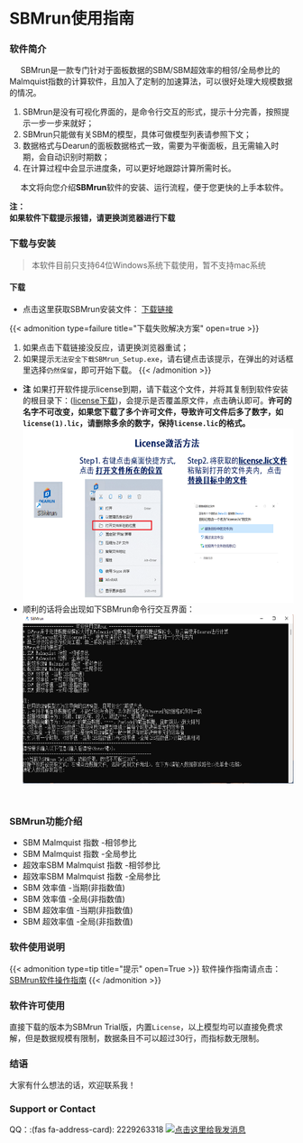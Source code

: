 # SBMrun使用指南


<script src="https://kit.fontawesome.com/5519c56e9e.js" crossorigin="anonymous"></script>
<script src="https://assets.salesmartly.com/js/project_3040_3314_1657543658.js"></script>
### 软件简介
&nbsp;&nbsp;&nbsp;&nbsp;<i class="fa-brands fa-fly"></i> SBMrun是一款专门针对于面板数据的SBM/SBM超效率的相邻/全局参比的Malmquist指数的计算软件，且加入了定制的加速算法，可以很好处理大规模数据的情况。
1. SBMrun是没有可视化界面的，是命令行交互的形式，提示十分完善，按照提示一步一步来就好；
2. SBMrun只能做有关SBM的模型，具体可做模型列表请参照下文；
3. 数据格式与Dearun的面板数据格式一致，需要为平衡面板，且无需输入时期，会自动识别时期数；
4. 在计算过程中会显示进度条，可以更好地跟踪计算所需时长。


&nbsp;&nbsp;&nbsp;&nbsp;<i class="fa-solid fa-book-bookmark"></i>  本文将向您介绍**SBMrun**软件的安装、运行流程，便于您更快的上手本软件。  
 

**注：**  
**如果软件下载提示报错，请更换浏览器进行下载**  

### 下载与安装
> 本软件目前只支持64位Windows系统下载使用，暂不支持mac系统  
#### 下载
- 点击这里获取SBMrun安装文件：<i class="fa-solid fa-file-zipper"></i> [下载链接](http://1.116.143.157/SBMrun_Setup.exe)

{{< admonition type=failure title="下载失败解决方案" open=true >}}
1. 如果点击下载链接没反应，请更换浏览器重试；
2. 如果提示`无法安全下载SBMrun_Setup.exe`，请右键点击该提示，在弹出的对话框里选择`仍然保留`，即可开始下载。
{{< /admonition >}}

- **注**  如果打开软件提示license到期，请下载这个文件，并将其复制到软件安装的根目录下：([license下载](http://1.116.143.157/license.lic))，会提示是否覆盖原文件，点击确认即可。**许可的名字不可改变，如果您下载了多个许可文件，导致许可文件后多了数字，如`license(1).lic`，请删除多余的数字，保持`license.lic`的格式。**
<img src="\images\SBMrun许可安装.png" width = "500" height = "310" alt="图片无法加载" align=center /></img>  
- 顺利的话将会出现如下SBMrun命令行交互界面：
<img src="\images\展示_2.png" width = "600" height = "300" alt="图片无法加载" align=center /></img>  

<br/>  

### SBMrun功能介绍

- SBM Malmquist 指数 -相邻参比
- SBM Malmquist 指数 -全局参比
- 超效率SBM Malmquist 指数 -相邻参比
- 超效率SBM Malmquist 指数 -全局参比
- SBM 效率值 -当期(非指数值)
- SBM 效率值 -全局(非指数值)
- SBM 超效率值 -当期(非指数值)
- SBM 超效率值 -全局(非指数值)

### 软件使用说明
{{< admonition type=tip title="提示" open=True >}}
软件操作指南请点击：[SBMrun软件操作指南](https://docs.qq.com/doc/DS2Z3VkhKV2hySGhH)
{{< /admonition >}}

### 软件许可使用
<i class="fa-solid fa-battery-empty"></i>  直接下载的版本为SBMrun Trial版，内置`License`，以上模型均可以直接免费求解，但是数据规模有限制，数据条目不可以超过30行，而指标数无限制。


### 结语
<i class="fa-solid fa-award"></i>  大家有什么想法的话，欢迎联系我！

### Support or Contact
<i class="fa-brands fa-qq"></i> QQ：:(fas fa-address-card): 2229263318
<a target="_blank" href="http://wpa.qq.com/msgrd?v=3&uin=2229263318&site=qq&menu=yes"><img border="0" src="http://wpa.qq.com/pa?p=2:2229263318:41" alt="点击这里给我发消息" title="点击这里给我发消息"/></a>
